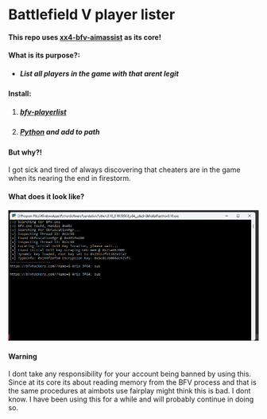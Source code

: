 # Battlefield V player lister
#### This repo uses [xx4-bfv-aimassist](https://github.com/exex4/xx4-bfv-aimassist) as its core!
#### What is its purpose?:
 - ##### List all players in the game with that arent legit
#### Install:
1. ##### [bfv-playerlist](https://github.com/perheld/bfv-playerlist)
2. ##### [Python](https://www.python.org/downloads/) and add to path

#### But why?!
I got sick and tired of always discovering that cheaters are in the game when its nearing the end in firestorm.

#### What does it look like?
![Screenshot](screenshot.png)

#### Warning
I dont take any responsibility for your account being banned by using this. Since at its core its about reading memory from the BFV process and that is the same procedures at aimbots use fairplay might think this is bad. I dont know. I have been using this for a while and will probably continue in doing so.
